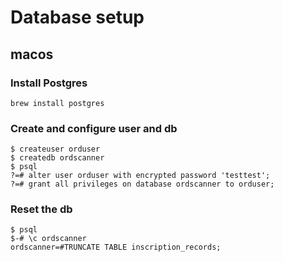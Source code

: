 # Database setup

## macos

### Install Postgres

`brew install postgres`

### Create and configure user and db

```
$ createuser orduser
$ createdb ordscanner
$ psql
?=# alter user orduser with encrypted password 'testtest';
?=# grant all privileges on database ordscanner to orduser;
```

### Reset the db

```
$ psql
$-# \c ordscanner
ordscanner=#TRUNCATE TABLE inscription_records;
```
